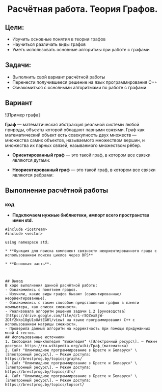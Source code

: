 <h1 align="center">Расчётная работа. Теория Графов.</h1>

## Цели:
* Изучить основные понятия в теории графов 
* Научиться различать виды графов
* Уметь использовать основные алгоритмы при работе с графами 

## Задачи:
* Выполнить свой вариант расчётной работы
* Перенести получившееся решение на язык программирования С++
* Ознакомиться с основными алгоритмами по работе с графами

 ## Вариант 
 ![Пример графа]


<b>Граф</b> — математическая абстракция реальной системы любой природы, объекты которой обладают парными связями. Граф как математический объект есть совокупность двух множеств — множества самих объектов, называемого множеством вершин, и множества их парных связей, называемого множеством рёбер.

- **Ориентированный граф** — это такой граф, в котором все связки
являются дугами:

- **Неориентированный граф** — это такой граф, в котором все связки
являются ребрами:


## Выполнение расчётной работы
### код

* **Подключаем нужные библиотеки, импорт всего пространства имен std.**
```
#include <iostream>
#include <vector>

using namespace std;

* **Функция для поиска компонент связности неориентированного графа с использованием поиска циклов через DFS**

* **Основная часть**.



## Вывод
В ходе выполнения данной расчётной работы:
- Ознакомились с понятием графов.
- Изучили, какие виды графов бывают (ориентированные/неориентированные).
- Ознакомились с таким способом представления графов в памяти компьютера, как список смежности.
- Реализовала алгоритм решения задачи 1.2 [руководства](https://drive.google.com/file/d/1-rSQZex8jW-2DlY2kko18gU1oUAtEGHl/view) на языке программирования C++ с использованием матрицы смежности.
- Проверила данный алгоритм на корректность при помощи придуманных мной 4 тестов.
## Использованные источники
1. Свободная энциклопедия "Википедия" \[Электронный ресурс\]. — Режим доступа: https://ru.wikipedia.org/wiki/Граф_(математика)
2. Сайт "Олимпиадное программирование в Бресте и Беларуси" \[Электронный ресурс\]. — Режим доступа: https://brestprog.by/topics/graphs/
3. Сайт "Олимпиадное программирование в Бресте и Беларуси" \[Электронный ресурс\]. — Режим доступа: https://brestprog.by/topics/dfs/
4. Сайт "Олимпиадное программирование в Бресте и Беларуси" \[Электронный ресурс\]. — Режим доступа: https://brestprog.by/topics/topsort/
